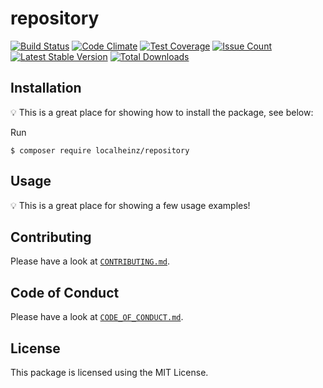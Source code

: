 # repository

[![Build Status](https://travis-ci.org/localheinz/repository.svg?branch=php-library)](https://travis-ci.org/localheinz/repository)
[![Code Climate](https://codeclimate.com/github/localheinz/repository/badges/gpa.svg)](https://codeclimate.com/github/localheinz/repository)
[![Test Coverage](https://codeclimate.com/github/localheinz/repository/badges/coverage.svg)](https://codeclimate.com/github/localheinz/repository/coverage)
[![Issue Count](https://codeclimate.com/github/localheinz/repository/badges/issue_count.svg)](https://codeclimate.com/github/localheinz/repository)
[![Latest Stable Version](https://poser.pugx.org/localheinz/repository/v/stable)](https://packagist.org/packages/localheinz/repository)
[![Total Downloads](https://poser.pugx.org/localheinz/repository/downloads)](https://packagist.org/packages/localheinz/repository)

## Installation

:bulb: This is a great place for showing how to install the package, see below:

Run

```
$ composer require localheinz/repository
```

## Usage

:bulb: This is a great place for showing a few usage examples!

## Contributing

Please have a look at [`CONTRIBUTING.md`](.github/CONTRIBUTING.md).

## Code of Conduct

Please have a look at [`CODE_OF_CONDUCT.md`](.github/CODE_OF_CONDUCT.md).

## License

This package is licensed using the MIT License.
